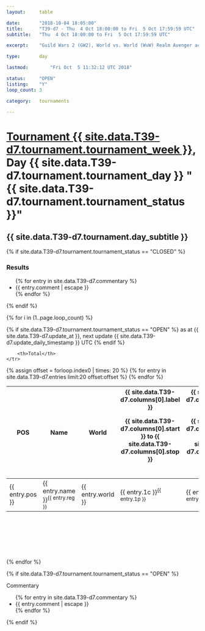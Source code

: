 ```yaml
---
layout: 	table

date: 		"2018-10-04 18:05:00"
title: 		"T39-d7 - Thu  4 Oct 18:00:00 to Fri  5 Oct 17:59:59 UTC"
subtitle: 	"Thu  4 Oct 18:00:00 to Fri  5 Oct 17:59:59 UTC"

excerpt:    "Guild Wars 2 (GW2), World vs. World (WvW) Realm Avenger achivement Tournament. \"Every Kill Counts\""

type:       day

lastmod: 		"Fri Oct  5 11:32:12 UTC 2018"

status:     "OPEN"
listing:    "Y"
loop_count: 3

category: 	tournaments

---
```

<div class="table_header">
    <h1><a href="{{ site.data.T39-d7.tournament.week_url }}">Tournament {{ site.data.T39-d7.tournament.tournament_week }}</a>, Day {{ site.data.T39-d7.tournament.tournament_day }} "{{ site.data.T39-d7.tournament.tournament_status }}"</h1>
    <h2>{{ site.data.T39-d7.tournament.day_subtitle }}</h2> 
</div>

{% if site.data.T39-d7.tournament.tournament_status == "CLOSED" %} 
<div class="commentary">
  <h3>Results</h3>
  <ul>
    {% for entry in site.data.T39-d7.commentary %}
    <li class="commentary_list">{{ entry.comment | escape }}</li>
    {% endfor %}
  </ul>
</div>
{% endif %}


{% for i in (1..page.loop_count) %}

{% if site.data.T39-d7.tournament.tournament_status == "OPEN" %} 
<span class="table_nextupdate">as at {{ site.data.T39-d7.update_at }}, next update {{ site.data.T39-d7.update_daily_timestamp }} UTC</span> 
{% endif %}

<table class="day_table">
  <colgroup>
    <col style="width:18px">
    <col style="width:55px">
    <col style="width:55px">
    <col style="width:12px">
    <col style="width:12px">
    <col style="width:12px">
    <col style="width:12px">
    <col style="width:12px">
    <col style="width:12px">
    <col style="width:12px">
    <col style="width:12px">
    <col style="width:12px">
    <col style="width:12px">
    <col style="width:12px">
    <col style="width:12px">
    <col style="width:12px">
    <col style="width:12px">
    <col style="width:12px">
    <col style="width:12px">
    <col style="width:12px">
    <col style="width:12px">
    <col style="width:12px">
    <col style="width:12px">
    <col style="width:12px">
    <col style="width:12px">
    <col style="width:12px">
    <col style="width:12px">
    <col style="width:18px">
  </colgroup>  
  <thead>
    <tr>
        <th>POS</th>
        <th class="AlignLeft">Name</th>
        <th class="AlignLeft">World</th>

<th><div class="label">{{ site.data.T39-d7.columns[0].label }}<p class="onhover">{{ site.data.T39-d7.columns[0].start }} to {{ site.data.T39-d7.columns[0].stop }}</p></div>​</th>
<th><div class="label">{{ site.data.T39-d7.columns[1].label }}<p class="onhover">{{ site.data.T39-d7.columns[1].start }} to {{ site.data.T39-d7.columns[1].stop }}</p></div>​</th>
<th><div class="label">{{ site.data.T39-d7.columns[2].label }}<p class="onhover">{{ site.data.T39-d7.columns[2].start }} to {{ site.data.T39-d7.columns[2].stop }}</p></div>​</th>
<th><div class="label">{{ site.data.T39-d7.columns[3].label }}<p class="onhover">{{ site.data.T39-d7.columns[3].start }} to {{ site.data.T39-d7.columns[3].stop }}</p></div>​</th>
<th><div class="label">{{ site.data.T39-d7.columns[4].label }}<p class="onhover">{{ site.data.T39-d7.columns[4].start }} to {{ site.data.T39-d7.columns[4].stop }}</p></div>​</th>
<th><div class="label">{{ site.data.T39-d7.columns[5].label }}<p class="onhover">{{ site.data.T39-d7.columns[5].start }} to {{ site.data.T39-d7.columns[5].stop }}</p></div>​</th>
<th><div class="label">{{ site.data.T39-d7.columns[6].label }}<p class="onhover">{{ site.data.T39-d7.columns[6].start }} to {{ site.data.T39-d7.columns[6].stop }}</p></div>​</th>
<th><div class="label">{{ site.data.T39-d7.columns[7].label }}<p class="onhover">{{ site.data.T39-d7.columns[7].start }} to {{ site.data.T39-d7.columns[7].stop }}</p></div>​</th>
<th><div class="label">{{ site.data.T39-d7.columns[8].label }}<p class="onhover">{{ site.data.T39-d7.columns[8].start }} to {{ site.data.T39-d7.columns[8].stop }}</p></div>​</th>
<th><div class="label">{{ site.data.T39-d7.columns[9].label }}<p class="onhover">{{ site.data.T39-d7.columns[9].start }} to {{ site.data.T39-d7.columns[9].stop }}</p></div>​</th>
<th><div class="label">{{ site.data.T39-d7.columns[10].label }}<p class="onhover">{{ site.data.T39-d7.columns[10].start }} to {{ site.data.T39-d7.columns[10].stop }}</p></div>​</th>

<th><div class="label">{{ site.data.T39-d7.columns[11].label }}<p class="onhover">{{ site.data.T39-d7.columns[11].start }} to {{ site.data.T39-d7.columns[11].stop }}</p></div>​</th>
<th><div class="label">{{ site.data.T39-d7.columns[12].label }}<p class="onhover">{{ site.data.T39-d7.columns[12].start }} to {{ site.data.T39-d7.columns[12].stop }}</p></div>​</th>
<th><div class="label">{{ site.data.T39-d7.columns[13].label }}<p class="onhover">{{ site.data.T39-d7.columns[13].start }} to {{ site.data.T39-d7.columns[13].stop }}</p></div>​</th>
<th><div class="label">{{ site.data.T39-d7.columns[14].label }}<p class="onhover">{{ site.data.T39-d7.columns[14].start }} to {{ site.data.T39-d7.columns[14].stop }}</p></div>​</th>
<th><div class="label">{{ site.data.T39-d7.columns[15].label }}<p class="onhover">{{ site.data.T39-d7.columns[15].start }} to {{ site.data.T39-d7.columns[15].stop }}</p></div>​</th>
<th><div class="label">{{ site.data.T39-d7.columns[16].label }}<p class="onhover">{{ site.data.T39-d7.columns[16].start }} to {{ site.data.T39-d7.columns[16].stop }}</p></div>​</th>
<th><div class="label">{{ site.data.T39-d7.columns[17].label }}<p class="onhover">{{ site.data.T39-d7.columns[17].start }} to {{ site.data.T39-d7.columns[17].stop }}</p></div>​</th>
<th><div class="label">{{ site.data.T39-d7.columns[18].label }}<p class="onhover">{{ site.data.T39-d7.columns[18].start }} to {{ site.data.T39-d7.columns[18].stop }}</p></div>​</th>
<th><div class="label">{{ site.data.T39-d7.columns[19].label }}<p class="onhover">{{ site.data.T39-d7.columns[19].start }} to {{ site.data.T39-d7.columns[19].stop }}</p></div>​</th>
<th><div class="label">{{ site.data.T39-d7.columns[20].label }}<p class="onhover">{{ site.data.T39-d7.columns[20].start }} to {{ site.data.T39-d7.columns[20].stop }}</p></div>​</th>

<th><div class="label">{{ site.data.T39-d7.columns[21].label }}<p class="onhover">{{ site.data.T39-d7.columns[21].start }} to {{ site.data.T39-d7.columns[21].stop }}</p></div>​</th>
<th><div class="label">{{ site.data.T39-d7.columns[22].label }}<p class="onhover">{{ site.data.T39-d7.columns[22].start }} to {{ site.data.T39-d7.columns[22].stop }}</p></div>​</th>
<th><div class="label">{{ site.data.T39-d7.columns[23].label }}<p class="onhover">{{ site.data.T39-d7.columns[23].start }} to {{ site.data.T39-d7.columns[23].stop }}</p></div>​</th>

        <th>Total</th>
    </tr>
  </thead>
  {% assign offset = forloop.index0 | times: 20 %}
<tbody>
{% for entry in site.data.T39-d7.entries limit:20 offset:offset %}
  <tr>
    <td class="pl{{ entry.pos }}">{{ entry.pos }}</td>
    <td class="AlignLeft">{{ entry.name }}<sup>{{ entry.reg }}</sup></td>
    <td class="AlignLeft">{{ entry.world }}</td>
    <td class="pl{{ entry.1p }}">{{ entry.1c }}<sup>{{ entry.1p }}</sup></td>
    <td class="pl{{ entry.2p }}">{{ entry.2c }}<sup>{{ entry.2p }}</sup></td>
    <td class="pl{{ entry.3p }}">{{ entry.3c }}<sup>{{ entry.3p }}</sup></td>
    <td class="pl{{ entry.4p }}">{{ entry.4c }}<sup>{{ entry.4p }}</sup></td>
    <td class="pl{{ entry.5p }}">{{ entry.5c }}<sup>{{ entry.5p }}</sup></td>
    <td class="pl{{ entry.6p }}">{{ entry.6c }}<sup>{{ entry.6p }}</sup></td>
    <td class="pl{{ entry.7p }}">{{ entry.7c }}<sup>{{ entry.7p }}</sup></td>
    <td class="pl{{ entry.8p }}">{{ entry.8c }}<sup>{{ entry.8p }}</sup></td>
    <td class="pl{{ entry.9p }}">{{ entry.9c }}<sup>{{ entry.9p }}</sup></td>
    <td class="pl{{ entry.10p }}">{{ entry.10c }}<sup>{{ entry.10p }}</sup></td>
    <td class="pl{{ entry.11p }}">{{ entry.11c }}<sup>{{ entry.11p }}</sup></td>
    <td class="pl{{ entry.12p }}">{{ entry.12c }}<sup>{{ entry.12p }}</sup></td>
    <td class="pl{{ entry.13p }}">{{ entry.13c }}<sup>{{ entry.13p }}</sup></td>
    <td class="pl{{ entry.14p }}">{{ entry.14c }}<sup>{{ entry.14p }}</sup></td>
    <td class="pl{{ entry.15p }}">{{ entry.15c }}<sup>{{ entry.15p }}</sup></td>
    <td class="pl{{ entry.16p }}">{{ entry.16c }}<sup>{{ entry.16p }}</sup></td>
    <td class="pl{{ entry.17p }}">{{ entry.17c }}<sup>{{ entry.17p }}</sup></td>
    <td class="pl{{ entry.18p }}">{{ entry.18c }}<sup>{{ entry.18p }}</sup></td>
    <td class="pl{{ entry.19p }}">{{ entry.19c }}<sup>{{ entry.19p }}</sup></td>
    <td class="pl{{ entry.20p }}">{{ entry.20c }}<sup>{{ entry.20p }}</sup></td>
    <td class="pl{{ entry.21p }}">{{ entry.21c }}<sup>{{ entry.21p }}</sup></td>
    <td class="pl{{ entry.22p }}">{{ entry.22c }}<sup>{{ entry.22p }}</sup></td>
    <td class="pl{{ entry.23p }}">{{ entry.23c }}<sup>{{ entry.23p }}</sup></td>
    <td class="pl{{ entry.24p }}">{{ entry.24c }}<sup>{{ entry.24p }}</sup></td>
    <td>{{ entry.total }}</td>
  </tr>
{% endfor %}  
</tbody>
</table>
<div class="leaderboard">
  <script async src="//pagead2.googlesyndication.com/pagead/js/adsbygoogle.js"></script>
  <!-- 728x90 -->
  <ins class="adsbygoogle"
       style="display:inline-block;width:728px;height:90px"
       data-ad-client="ca-pub-3274917281288240"
       data-ad-slot="3870538733"></ins>
  <script>
  (adsbygoogle = window.adsbygoogle || []).push({});
  </script>    
</div>
<br />
{% endfor %}

{% if site.data.T39-d7.tournament.tournament_status == "OPEN" %} 
<div class="commentary">
  <span class="commentary_title">Commentary</span>
  <ul>
    {% for entry in site.data.T39-d7.commentary %}
    <li class="commentary_list">{{ entry.comment | escape }}</li>
    {% endfor %}
  </ul>
</div>
{% endif %}



